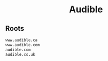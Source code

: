 


<h1 align="center">Audible</h1>  


## Roots


```html
www.audible.ca
www.audible.com
audible.com
audible.co.uk
```  

<br>
